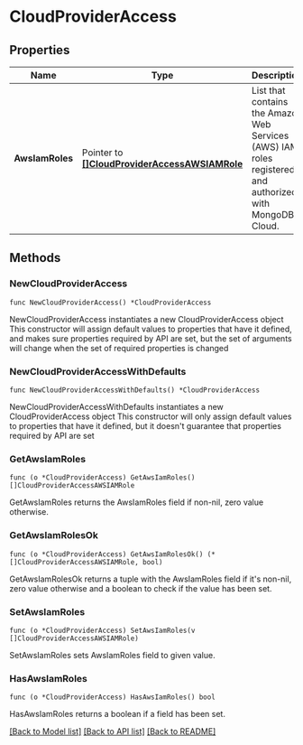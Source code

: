 # CloudProviderAccess

## Properties

Name | Type | Description | Notes
------------ | ------------- | ------------- | -------------
**AwsIamRoles** | Pointer to [**[]CloudProviderAccessAWSIAMRole**](CloudProviderAccessAWSIAMRole.md) | List that contains the Amazon Web Services (AWS) IAM roles registered and authorized with MongoDB Cloud. | [optional] 

## Methods

### NewCloudProviderAccess

`func NewCloudProviderAccess() *CloudProviderAccess`

NewCloudProviderAccess instantiates a new CloudProviderAccess object
This constructor will assign default values to properties that have it defined,
and makes sure properties required by API are set, but the set of arguments
will change when the set of required properties is changed

### NewCloudProviderAccessWithDefaults

`func NewCloudProviderAccessWithDefaults() *CloudProviderAccess`

NewCloudProviderAccessWithDefaults instantiates a new CloudProviderAccess object
This constructor will only assign default values to properties that have it defined,
but it doesn't guarantee that properties required by API are set

### GetAwsIamRoles

`func (o *CloudProviderAccess) GetAwsIamRoles() []CloudProviderAccessAWSIAMRole`

GetAwsIamRoles returns the AwsIamRoles field if non-nil, zero value otherwise.

### GetAwsIamRolesOk

`func (o *CloudProviderAccess) GetAwsIamRolesOk() (*[]CloudProviderAccessAWSIAMRole, bool)`

GetAwsIamRolesOk returns a tuple with the AwsIamRoles field if it's non-nil, zero value otherwise
and a boolean to check if the value has been set.

### SetAwsIamRoles

`func (o *CloudProviderAccess) SetAwsIamRoles(v []CloudProviderAccessAWSIAMRole)`

SetAwsIamRoles sets AwsIamRoles field to given value.

### HasAwsIamRoles

`func (o *CloudProviderAccess) HasAwsIamRoles() bool`

HasAwsIamRoles returns a boolean if a field has been set.


[[Back to Model list]](../README.md#documentation-for-models) [[Back to API list]](../README.md#documentation-for-api-endpoints) [[Back to README]](../README.md)


